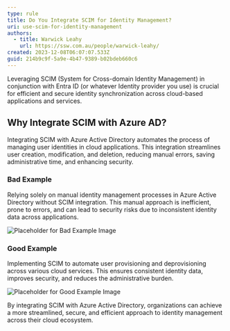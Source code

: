 ```yaml
---
type: rule
title: Do You Integrate SCIM for Identity Management?
uri: use-scim-for-identity-management
authors:
  - title: Warwick Leahy
    url: https://ssw.com.au/people/warwick-leahy/
created: 2023-12-08T06:07:07.533Z
guid: 214b9c9f-5a9e-4b47-9389-b02bdeb660c6
---
```

Leveraging SCIM (System for Cross-domain Identity Management) in conjunction with Entra ID (or whatever Identity provider you use) is crucial for efficient and secure identity synchronization across cloud-based applications and services.

<!--endintro-->

## Why Integrate SCIM with Azure AD?

Integrating SCIM with Azure Active Directory automates the process of managing user identities in cloud applications. This integration streamlines user creation, modification, and deletion, reducing manual errors, saving administrative time, and enhancing security.

### Bad Example

Relying solely on manual identity management processes in Azure Active Directory without SCIM integration. This manual approach is inefficient, prone to errors, and can lead to security risks due to inconsistent identity data across applications.

![Placeholder for Bad Example Image](URL_TO_BAD_EXAMPLE_IMAGE)

### Good Example

Implementing SCIM to automate user provisioning and deprovisioning across various cloud services. This ensures consistent identity data, improves security, and reduces the administrative burden.

![Placeholder for Good Example Image](URL_TO_GOOD_EXAMPLE_IMAGE)

By integrating SCIM with Azure Active Directory, organizations can achieve a more streamlined, secure, and efficient approach to identity management across their cloud ecosystem.